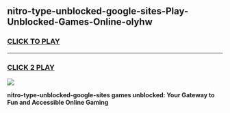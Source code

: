 
## nitro-type-unblocked-google-sites-Play-Unblocked-Games-Online-olyhw
<h3>
<a href="https://premium76.site?title=nitro-type-unblocked-google-sites&ref=25A">CLICK TO PLAY</a></h3>
<hr>

<h3>
<a href="https://premium76.site?title=nitro-type-unblocked-google-sites&ref=25A">CLICK 2 PLAY</a>
  
</h3>

<a href="https://premium76.site?title=nitro-type-unblocked-google-sites&ref=25A"><img src="https://clearcache.store/games.png"></a>


**nitro-type-unblocked-google-sites games unblocked: Your Gateway to Fun and Accessible Online Gaming**
